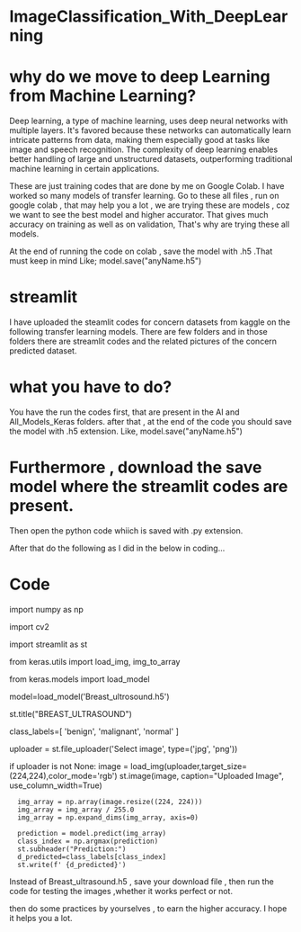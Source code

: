 # ImageClassification_With_DeepLearning
# why do we move to deep Learning from Machine Learning?
Deep learning, a type of machine learning, uses deep neural networks with multiple layers. It's favored because these networks can automatically learn intricate patterns from data, making them especially good at tasks like image and speech recognition. The complexity of deep learning enables better handling of large and unstructured datasets, outperforming traditional machine learning in certain applications.

These are just training codes that are done by me on Google Colab. I have worked so many models of transfer learning. Go to these all files , run on google colab , that may help you a lot , we are trying these are models , coz we want to see the best model and higher accurator. That gives much accuracy on training as well as on validation, That's why are trying these all models.

At the end of running the code on colab , save the model with .h5 .That must keep in mind Like; model.save("anyName.h5")

# streamlit
I have uploaded the steamlit codes for concern datasets from kaggle on the following transfer learning models.
There are few folders and in those folders there are streamlit codes and the related pictures of the concern predicted dataset.
# what you have to do?
You have the run the codes first, that are present in the AI and All_Models_Keras folders.
after that , at the end of the code you should save the model with .h5 extension.
Like, model.save("anyName.h5")

# Furthermore , download the save model where the streamlit codes are present.
Then open the python code whiich is saved with .py extension.

After that do the following as I did in the below in coding...
# Code
import numpy as np

import cv2 

import streamlit as st

from keras.utils import load_img, img_to_array

from keras.models import load_model

model=load_model('Breast_ultrosound.h5')

st.title("BREAST_ULTRASOUND")

class_labels=[
    'benign',
    'malignant',
    'normal'
]

uploader = st.file_uploader('Select image', type=('jpg', 'png'))

if uploader is not None:
    image = load_img(uploader,target_size=(224,224),color_mode='rgb')
    st.image(image, caption="Uploaded Image", use_column_width=True)

      img_array = np.array(image.resize((224, 224)))
      img_array = img_array / 255.0
      img_array = np.expand_dims(img_array, axis=0)
    
      prediction = model.predict(img_array)
      class_index = np.argmax(prediction)
      st.subheader("Prediction:")
      d_predicted=class_labels[class_index]
      st.write(f' {d_predicted}')

Instead of Breast_ultrasound.h5 , save your download file , then run the code for testing the images ,whether it works perfect or not.

then do some practices by yourselves , to earn the higher accuracy.
I hope it helps you a lot.
